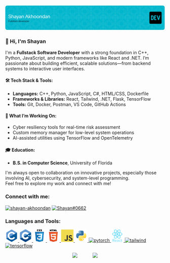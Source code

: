 ![Header](./github-header-image.png)

### 👋 Hi, I'm Shayan

I'm a **Fullstack Software Developer** with a strong foundation in C++, Python, JavaScript, and modern frameworks like React and .NET. I’m passionate about building efficient, scalable solutions—from backend systems to interactive user interfaces.

#### 🛠️ Tech Stack & Tools:
- **Languages:** C++, Python, JavaScript, C#, HTML/CSS, Dockerfile  
- **Frameworks & Libraries:** React, Tailwind, .NET, Flask, TensorFlow  
- **Tools:** Git, Docker, Postman, VS Code, GitHub Actions  

#### 🔭 What I’m Working On:
- Cyber resiliency tools for real-time risk assessment  
- Custom memory manager for low-level system operations  
- AI-assisted utilities using TensorFlow and OpenTelemetry  

#### 🎓 Education:
- **B.S. in Computer Science**, University of Florida

I'm always open to collaboration on innovative projects, especially those involving AI, cybersecurity, and system-level programming.  
Feel free to explore my work and connect with me!

<h3 align="left">Connect with me:</h3>
<p align="left">
<a href="https://linkedin.com/in/shayan-akhoondan" target="blank"><img align="center" src="https://raw.githubusercontent.com/rahuldkjain/github-profile-readme-generator/master/src/images/icons/Social/linked-in-alt.svg" alt="shayan-akhoondan" height="30" width="40" /></a>
<a href="https://discord.gg/Shayan#0662" target="blank"><img align="center" src="https://raw.githubusercontent.com/rahuldkjain/github-profile-readme-generator/master/src/images/icons/Social/discord.svg" alt="Shayan#0662" height="30" width="40" /></a>
</p>

<h3 align="left">Languages and Tools:</h3>
<p align="left"> <a href="https://www.cprogramming.com/" target="_blank" rel="noreferrer"> <img src="https://raw.githubusercontent.com/devicons/devicon/master/icons/c/c-original.svg" alt="c" width="40" height="40"/> </a> <a href="https://www.w3schools.com/cpp/" target="_blank" rel="noreferrer"> <img src="https://raw.githubusercontent.com/devicons/devicon/master/icons/cplusplus/cplusplus-original.svg" alt="cplusplus" width="40" height="40"/> </a> <a href="https://www.w3schools.com/css/" target="_blank" rel="noreferrer"> <img src="https://raw.githubusercontent.com/devicons/devicon/master/icons/css3/css3-original-wordmark.svg" alt="css3" width="40" height="40"/> </a> <a href="https://www.w3.org/html/" target="_blank" rel="noreferrer"> <img src="https://raw.githubusercontent.com/devicons/devicon/master/icons/html5/html5-original-wordmark.svg" alt="html5" width="40" height="40"/> </a> <a href="https://developer.mozilla.org/en-US/docs/Web/JavaScript" target="_blank" rel="noreferrer"> <img src="https://raw.githubusercontent.com/devicons/devicon/master/icons/javascript/javascript-original.svg" alt="javascript" width="40" height="40"/> </a> <a href="https://www.python.org" target="_blank" rel="noreferrer"> <img src="https://raw.githubusercontent.com/devicons/devicon/master/icons/python/python-original.svg" alt="python" width="40" height="40"/> </a> <a href="https://pytorch.org/" target="_blank" rel="noreferrer"> <img src="https://www.vectorlogo.zone/logos/pytorch/pytorch-icon.svg" alt="pytorch" width="40" height="40"/> </a> <a href="https://reactjs.org/" target="_blank" rel="noreferrer"> <img src="https://raw.githubusercontent.com/devicons/devicon/master/icons/react/react-original-wordmark.svg" alt="react" width="40" height="40"/> </a> <a href="https://tailwindcss.com/" target="_blank" rel="noreferrer"> <img src="https://www.vectorlogo.zone/logos/tailwindcss/tailwindcss-icon.svg" alt="tailwind" width="40" height="40"/> </a> <a href="https://www.tensorflow.org" target="_blank" rel="noreferrer"> <img src="https://www.vectorlogo.zone/logos/tensorflow/tensorflow-icon.svg" alt="tensorflow" width="40" height="40"/> </a> </p>

<div align="center">
  <img src="https://github-readme-stats.vercel.app/api/top-langs?username=shayan414&show_icons=true&locale=en&layout=compact&bg_color=000000&text_color=ffffff&title_color=66EFFF" style="height: 180px;" />
  &nbsp;&nbsp;&nbsp;&nbsp;&nbsp;&nbsp;&nbsp;&nbsp;&nbsp;&nbsp;
  <img src="https://github-readme-streak-stats.herokuapp.com/?user=shayan414&background=000000&currStreakLabel=66EFFF&currStreakNum=66EFFF&sideNums=66EFFF&sideLabels=66EFFF&dates=66EFFF&ring=66EFFF&fire=66EFFF&stroke=ffffff" style="height: 180px;" />
</div>


